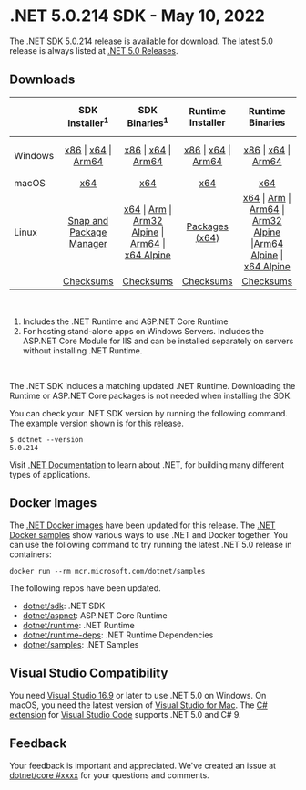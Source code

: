 # .NET 5.0.214 SDK - May 10, 2022

The .NET SDK 5.0.214 release is available for download. The latest 5.0 release is always listed at [.NET 5.0 Releases](../README.md).

## Downloads

|           | SDK Installer<sup>1</sup>                        | SDK Binaries<sup>1</sup>                 | Runtime Installer                                        | Runtime Binaries                                 | ASP.NET Core Runtime           |Windows Desktop Runtime          |
| --------- | :------------------------------------------:     | :----------------------:                 | :---------------------------:                            | :-------------------------:                      | :-----------------:            | :-----------------:            |
| Windows   | [x86][dotnet-sdk-win-x86.exe] \| [x64][dotnet-sdk-win-x64.exe] \| [Arm64][dotnet-sdk-win-arm64.exe] | [x86][dotnet-sdk-win-x86.zip] \| [x64][dotnet-sdk-win-x64.zip] \|  [Arm64][dotnet-sdk-win-arm64.zip] | [x86][dotnet-runtime-win-x86.exe] \| [x64][dotnet-runtime-win-x64.exe] \| [Arm64][dotnet-runtime-win-arm64.exe] | [x86][dotnet-runtime-win-x86.zip] \| [x64][dotnet-runtime-win-x64.zip] \| [Arm64][dotnet-runtime-win-arm64.zip] | [x86][aspnetcore-runtime-win-x86.exe] \| [x64][aspnetcore-runtime-win-x64.exe] \|<br> [Hosting Bundle][dotnet-hosting-win.exe]<sup>2</sup> | [x86][windowsdesktop-runtime-win-x86.exe] \| [x64][windowsdesktop-runtime-win-x64.exe]  \| [Arm64][windowsdesktop-runtime-win-arm64.exe] |
| macOS     | [x64][dotnet-sdk-osx-x64.pkg]  | [x64][dotnet-sdk-osx-x64.tar.gz]     | [x64][dotnet-runtime-osx-x64.pkg] | [x64][dotnet-runtime-osx-x64.tar.gz] | [x64][aspnetcore-runtime-osx-x64.tar.gz] | - |<sup>1</sup>
| Linux     |  [Snap and Package Manager](../install-linux.md)  | [x64][dotnet-sdk-linux-x64.tar.gz] \| [Arm][dotnet-sdk-linux-arm.tar.gz] \| [Arm32 Alpine][dotnet-sdk-linux-musl-arm.tar.gz] \| [Arm64][dotnet-sdk-linux-arm64.tar.gz] \| [x64 Alpine][dotnet-sdk-linux-musl-x64.tar.gz] | [Packages (x64)][linux-packages] | [x64][dotnet-runtime-linux-x64.tar.gz] \| [Arm][dotnet-runtime-linux-arm.tar.gz] \| [Arm64][dotnet-runtime-linux-arm64.tar.gz] \| [Arm32 Alpine][dotnet-runtime-linux-musl-arm.tar.gz]  \|[Arm64 Alpine][dotnet-runtime-linux-musl-arm64.tar.gz] \| [x64 Alpine][dotnet-runtime-linux-musl-x64.tar.gz] | [x64][aspnetcore-runtime-linux-x64.tar.gz]<sup>1</sup>  \| [Arm][aspnetcore-runtime-linux-arm.tar.gz]<sup>1</sup> \| [Arm64][aspnetcore-runtime-linux-arm64.tar.gz]<sup>1</sup> \| [x64 Alpine][aspnetcore-runtime-linux-musl-x64.tar.gz] | - | <sup>1</sup> |
|  | [Checksums][checksums-sdk]                             | [Checksums][checksums-sdk]                                      | [Checksums][checksums-runtime]                             | [Checksums][checksums-runtime]  | [Checksums][checksums-runtime]  | [Checksums][checksums-runtime]

</br>

1. Includes the .NET Runtime and ASP.NET Core Runtime
2. For hosting stand-alone apps on Windows Servers. Includes the ASP.NET Core Module for IIS and can be installed separately on servers without installing .NET Runtime.

</br>

The .NET SDK includes a matching updated .NET Runtime. Downloading the Runtime or ASP.NET Core packages is not needed when installing the SDK.

You can check your .NET SDK version by running the following command. The example version shown is for this release.

```console
$ dotnet --version
5.0.214
```
Visit [.NET Documentation](https://docs.microsoft.com/dotnet/core/) to learn about .NET, for building many different types of applications.

## Docker Images

The [.NET Docker images](https://hub.docker.com/_/microsoft-dotnet) have been updated for this release. The [.NET Docker samples](https://github.com/dotnet/dotnet-docker/blob/main/samples/README.md) show various ways to use .NET and Docker together. You can use the following command to try running the latest .NET 5.0 release in containers:

```console
docker run --rm mcr.microsoft.com/dotnet/samples
```

The following repos have been updated.

* [dotnet/sdk](https://hub.docker.com/_/microsoft-dotnet-sdk/): .NET SDK
* [dotnet/aspnet](https://hub.docker.com/_/microsoft-dotnet-aspnet/): ASP.NET Core Runtime
* [dotnet/runtime](https://hub.docker.com/_/microsoft-dotnet-runtime/): .NET Runtime
* [dotnet/runtime-deps](https://hub.docker.com/_/microsoft-dotnet-runtime-deps/): .NET Runtime Dependencies
* [dotnet/samples](https://hub.docker.com/_/microsoft-dotnet-samples/): .NET Samples


## Visual Studio Compatibility

You need [Visual Studio 16.9](https://visualstudio.microsoft.com) or later to use .NET 5.0 on Windows. On macOS, you need the latest version of [Visual Studio for Mac](https://visualstudio.microsoft.com/vs/mac/). The [C# extension](https://code.visualstudio.com/docs/languages/dotnet) for [Visual Studio Code](https://code.visualstudio.com/) supports .NET 5.0 and C# 9.


## Feedback

Your feedback is important and appreciated. We've created an issue at [dotnet/core #xxxx](https://github.com/dotnet/core/issues/xxxx) for your questions and comments.


[blob-runtime]: https://dotnetcli.blob.core.windows.net/dotnet/Runtime/
[blob-sdk]: https://dotnetcli.blob.core.windows.net/dotnet/Sdk/
[release-notes]: https://github.com/dotnet/core/blob/main/release-notes/5.0/5.0.17/5.0.17.md

[checksums-runtime]: https://dotnetcli.blob.core.windows.net/dotnet/checksums/5.0.17-sha.txt
[checksums-sdk]: https://dotnetcli.blob.core.windows.net/dotnet/checksums/5.0.17-sha.txt

[linux-install]: https://docs.microsoft.com/dotnet/core/install/linux
[linux-setup]: https://github.com/dotnet/core/blob/main/Documentation/linux-setup.md

[dotnet-blog]:  https://devblogs.microsoft.com/dotnet/may-2022-updates/

[sdk_bugs]: https://github.com/dotnet/sdk/issues?q=is%3Aissue+is%3Aclosed+milestone%3A5.0.17xx+is%3Aclosed

[linux-packages]: ../install-linux.md



[//]: # ( Runtime 5.0.17)
[dotnet-runtime-linux-arm.tar.gz]: https://download.visualstudio.microsoft.com/download/pr/bf63c6b3-686f-42c1-bc6c-7d4fa5aa419c/cf21a114adde9ecbc66f17a693562c4f/dotnet-runtime-5.0.17-linux-arm.tar.gz
[dotnet-runtime-linux-arm64.tar.gz]: https://download.visualstudio.microsoft.com/download/pr/6690730f-cf10-40f1-9d4d-4c0d002f22d0/e117133858f190c169873200b8d7b9d7/dotnet-runtime-5.0.17-linux-arm64.tar.gz
[dotnet-runtime-linux-musl-arm.tar.gz]: https://download.visualstudio.microsoft.com/download/pr/e24a7d87-8916-4bc0-bf50-4c8cb5b0c598/3031b1cc288d613dd15bebe939770777/dotnet-runtime-5.0.17-linux-musl-arm.tar.gz
[dotnet-runtime-linux-musl-arm64.tar.gz]: https://download.visualstudio.microsoft.com/download/pr/4e5b8142-9035-4272-a85f-83d034c3385d/d2ed6ce8059e409390db4753d4964566/dotnet-runtime-5.0.17-linux-musl-arm64.tar.gz
[dotnet-runtime-linux-musl-x64.tar.gz]: https://download.visualstudio.microsoft.com/download/pr/ca2c996c-0de8-475c-a825-06e50947315f/dd638d00b482dde611149913befec583/dotnet-runtime-5.0.17-linux-musl-x64.tar.gz
[dotnet-runtime-linux-x64.tar.gz]: https://download.visualstudio.microsoft.com/download/pr/e77438f6-865f-45e0-9a52-3e4b04aa609f/024a880ed4bfbfd3b9f222fec0b6aaff/dotnet-runtime-5.0.17-linux-x64.tar.gz
[dotnet-runtime-osx-x64.pkg]: https://download.visualstudio.microsoft.com/download/pr/440c881c-037e-4b52-8864-9f8f29fccce2/c0ddeeed8c6ded143d6e603290031cba/dotnet-runtime-5.0.17-osx-x64.pkg
[dotnet-runtime-osx-x64.tar.gz]: https://download.visualstudio.microsoft.com/download/pr/39326cf0-dc7f-42a3-9f7a-fe30c75c7a7f/33cbce552148e13d47120fe4502f5b5e/dotnet-runtime-5.0.17-osx-x64.tar.gz
[dotnet-runtime-win-arm64.exe]: https://download.visualstudio.microsoft.com/download/pr/b4d54071-c4ad-4ccb-a5c2-ecd51f414b03/29c661cf0fef3d4084e19e08b50629b3/dotnet-runtime-5.0.17-win-arm64.exe
[dotnet-runtime-win-arm64.zip]: https://download.visualstudio.microsoft.com/download/pr/5c3d6f54-3ada-4279-8b16-1f5076579153/013ac95db947899e1ee545287771f513/dotnet-runtime-5.0.17-win-arm64.zip
[dotnet-runtime-win-x64.exe]: https://download.visualstudio.microsoft.com/download/pr/a0832b5a-6900-442b-af79-6ffddddd6ba4/e2df0b25dd851ee0b38a86947dd0e42e/dotnet-runtime-5.0.17-win-x64.exe
[dotnet-runtime-win-x64.zip]: https://download.visualstudio.microsoft.com/download/pr/a81ee543-fafc-4c62-85a6-c9eab5d0ef8d/a533bf7448b59bf05788b18faada5311/dotnet-runtime-5.0.17-win-x64.zip
[dotnet-runtime-win-x86.exe]: https://download.visualstudio.microsoft.com/download/pr/54683c13-6b04-4d7d-b4d4-1f055b50ea43/e99048e2840d57040e8312058853a5b9/dotnet-runtime-5.0.17-win-x86.exe
[dotnet-runtime-win-x86.zip]: https://download.visualstudio.microsoft.com/download/pr/af4e7d6a-2484-4288-80a6-2e96b06e4331/c303434225858e18f08fca2ef166c634/dotnet-runtime-5.0.17-win-x86.zip

[//]: # ( WindowsDesktop 5.0.17)
[windowsdesktop-runtime-win-arm64.exe]: https://download.visualstudio.microsoft.com/download/pr/be25784a-4231-4c53-ba6e-869166ef523f/9602c6c0d358d31dc710fd0573fc39e0/windowsdesktop-runtime-5.0.17-win-arm64.exe
[windowsdesktop-runtime-win-x64.exe]: https://download.visualstudio.microsoft.com/download/pr/3aa4e942-42cd-4bf5-afe7-fc23bd9c69c5/64da54c8864e473c19a7d3de15790418/windowsdesktop-runtime-5.0.17-win-x64.exe
[windowsdesktop-runtime-win-x86.exe]: https://download.visualstudio.microsoft.com/download/pr/b6fe5f2a-95f4-46f1-9824-f5994f10bc69/db5ec9b47ec877b5276f83a185fdb6a0/windowsdesktop-runtime-5.0.17-win-x86.exe

[//]: # ( ASP 5.0.17)
[aspnetcore-runtime-linux-arm.tar.gz]: https://download.visualstudio.microsoft.com/download/pr/b0a08e01-2992-45d1-9f93-3b9d538bb007/eb834b9711f525447d3178627983bc14/aspnetcore-runtime-5.0.17-linux-arm.tar.gz
[aspnetcore-runtime-linux-arm64.tar.gz]: https://download.visualstudio.microsoft.com/download/pr/6eb8aee2-cbea-4c4f-9bb9-ea6229ec229b/d6c438e5071c359ad995134f0a33e731/aspnetcore-runtime-5.0.17-linux-arm64.tar.gz
[aspnetcore-runtime-linux-musl-arm.tar.gz]: https://download.visualstudio.microsoft.com/download/pr/d691fafb-e082-4deb-b623-1d4cf2a6eaf7/9f0512cbb44b249dc2bf0da4df707565/aspnetcore-runtime-5.0.17-linux-musl-arm.tar.gz
[aspnetcore-runtime-linux-musl-arm64.tar.gz]: https://download.visualstudio.microsoft.com/download/pr/86c52cb6-b879-4f4e-8915-5c0deff38459/f245b67571115bf920f61d272a087213/aspnetcore-runtime-5.0.17-linux-musl-arm64.tar.gz
[aspnetcore-runtime-linux-musl-x64.tar.gz]: https://download.visualstudio.microsoft.com/download/pr/3ab34ea5-4c97-4fa1-8d36-c077b3e57cdc/d4caf10e195b3e5fe1a1879005685ee8/aspnetcore-runtime-5.0.17-linux-musl-x64.tar.gz
[aspnetcore-runtime-linux-x64.tar.gz]: https://download.visualstudio.microsoft.com/download/pr/a2b96f83-e22a-4fa6-a10e-709b3effac9a/0d6ade6c0ceebc8ef7dbf2b1a6d86f17/aspnetcore-runtime-5.0.17-linux-x64.tar.gz
[aspnetcore-runtime-osx-x64.tar.gz]: https://download.visualstudio.microsoft.com/download/pr/25e4817f-6fd0-46dc-be0d-d819445bac5c/a8fa228c872df683741c8a79745f8fb3/aspnetcore-runtime-5.0.17-osx-x64.tar.gz
[aspnetcore-runtime-win-arm64.zip]: https://download.visualstudio.microsoft.com/download/pr/79d9f1f9-6680-4c2e-b4b0-1e74d4da6754/93394e9d60939b24332f9e740bb6689b/aspnetcore-runtime-5.0.17-win-arm64.zip
[aspnetcore-runtime-win-x64.exe]: https://download.visualstudio.microsoft.com/download/pr/3789ec90-2717-424f-8b9c-3adbbcea6c16/2085cc5ff077b8789ff938015392e406/aspnetcore-runtime-5.0.17-win-x64.exe
[aspnetcore-runtime-win-x64.zip]: https://download.visualstudio.microsoft.com/download/pr/7e7aaaf4-810a-4735-b2da-b223c36148b6/51fb55fee20654c3d0ac6aa2e9f46f08/aspnetcore-runtime-5.0.17-win-x64.zip
[aspnetcore-runtime-win-x86.exe]: https://download.visualstudio.microsoft.com/download/pr/4bfa247d-321d-4b29-a34b-62320849059b/8df7a17d9aad4044efe9b5b1c423e82c/aspnetcore-runtime-5.0.17-win-x86.exe
[aspnetcore-runtime-win-x86.zip]: https://download.visualstudio.microsoft.com/download/pr/953fa44d-909a-44bf-9910-3f1264a8643b/c403fe79c13dfbcfe45aa1edbfe4a235/aspnetcore-runtime-5.0.17-win-x86.zip
[dotnet-hosting-win.exe]: https://download.visualstudio.microsoft.com/download/pr/05726c49-3a3d-4862-9ff8-0660d9dc3c52/71c295f9287faad89e2d3233a38b44fb/dotnet-hosting-5.0.17-win.exe

[//]: # ( SDK 5.0.214)
[dotnet-sdk-linux-arm.tar.gz]: https://download.visualstudio.microsoft.com/download/pr/5604fe70-f3ea-49ff-95a3-1f658060ca65/79d6d81819908293b428d812f9809a5f/dotnet-sdk-5.0.214-linux-arm.tar.gz
[dotnet-sdk-linux-arm64.tar.gz]: https://download.visualstudio.microsoft.com/download/pr/83006399-ad76-444d-8bfe-11793e352607/d953e97b15021bb394cd7bedca823128/dotnet-sdk-5.0.214-linux-arm64.tar.gz
[dotnet-sdk-linux-musl-arm.tar.gz]: https://download.visualstudio.microsoft.com/download/pr/912b605f-61c4-4aef-9c27-a2789fcea073/f2820eb137c3a3ea372330a7affab5d7/dotnet-sdk-5.0.214-linux-musl-arm.tar.gz
[dotnet-sdk-linux-musl-arm64.tar.gz]: https://download.visualstudio.microsoft.com/download/pr/17d098f8-aef7-40d6-8079-9589eb01a3af/7c5aee9ef97ce647d4b6c6fef4721815/dotnet-sdk-5.0.214-linux-musl-arm64.tar.gz
[dotnet-sdk-linux-musl-x64.tar.gz]: https://download.visualstudio.microsoft.com/download/pr/0228f712-eee4-46c3-887e-8922ef60c2ab/05391428b83e85ccfbccc5b1dbf893bf/dotnet-sdk-5.0.214-linux-musl-x64.tar.gz
[dotnet-sdk-linux-x64.tar.gz]: https://download.visualstudio.microsoft.com/download/pr/ef618d0c-445f-49ac-931e-88c2b394732f/9e9bb4f57755e4e25b268f3085d32eb5/dotnet-sdk-5.0.214-linux-x64.tar.gz
[dotnet-sdk-linux-x64.zip]: https://download.visualstudio.microsoft.com/download/pr/41d1708d-4ec2-4912-a5ba-51c5cd7722e8/4a13fdac8efb0ec86b16e7ce525515d3/dotnet-sdk-5.0.214-linux-x64.zip
[dotnet-sdk-osx-x64.pkg]: https://download.visualstudio.microsoft.com/download/pr/c0259668-75cc-4d6f-9eb3-9e5a4a7f636d/8270a22e144dbe7eeb7ce4f3059ac60d/dotnet-sdk-5.0.214-osx-x64.pkg
[dotnet-sdk-osx-x64.tar.gz]: https://download.visualstudio.microsoft.com/download/pr/7fdbf34b-9133-4804-bc54-eb5f242ddf41/769d8512380e914d04b5e3374869b68f/dotnet-sdk-5.0.214-osx-x64.tar.gz
[dotnet-sdk-win-arm64.exe]: https://download.visualstudio.microsoft.com/download/pr/ebaa7374-df31-4b9d-9604-c13388a95ad3/548cdf719be5d257c38c174c8f5c035a/dotnet-sdk-5.0.214-win-arm64.exe
[dotnet-sdk-win-arm64.zip]: https://download.visualstudio.microsoft.com/download/pr/68ae87aa-f9f8-4622-bfcb-65d7e1693f19/f1c1e463ae8a0281e5f571fbd5fee53e/dotnet-sdk-5.0.214-win-arm64.zip
[dotnet-sdk-win-x64.exe]: https://download.visualstudio.microsoft.com/download/pr/e6286410-ce5c-4228-91ce-f1391df985e3/0300560816e12832f604eeff242c72bc/dotnet-sdk-5.0.214-win-x64.exe
[dotnet-sdk-win-x64.zip]: https://download.visualstudio.microsoft.com/download/pr/cfdaec20-231f-45e3-add2-58ee5b900fe7/3e675b04c7404714653e80f2d3dc3a09/dotnet-sdk-5.0.214-win-x64.zip
[dotnet-sdk-win-x86.exe]: https://download.visualstudio.microsoft.com/download/pr/5b927b92-03ff-49df-ac0f-20f948002124/fb487ea62fad000cffdfe208355dc325/dotnet-sdk-5.0.214-win-x86.exe
[dotnet-sdk-win-x86.zip]: https://download.visualstudio.microsoft.com/download/pr/ed700a25-e7c2-4d0b-9337-2f1be80bdf18/fee456f04ff889a539db6d2d7aea7f30/dotnet-sdk-5.0.214-win-x86.zip

